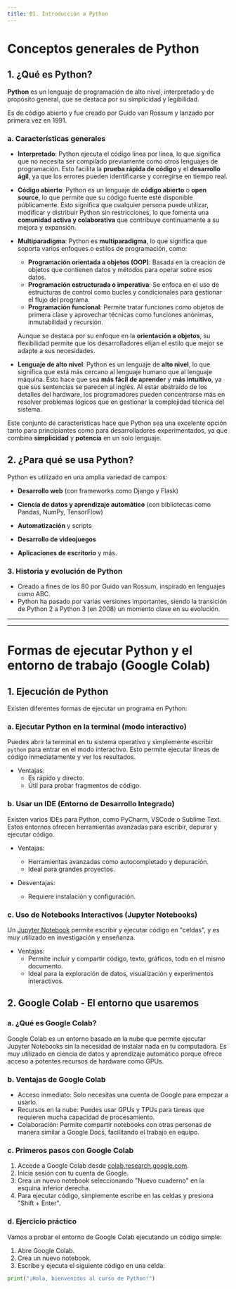 ```yaml
---
title: 01. Introducción a Python
---
```

# Conceptos generales de Python

## 1. ¿Qué es Python?

**Python** es un lenguaje de programación de alto nivel, interpretado y de propósito general, que se destaca por su simplicidad y legibilidad. 

Es de código abierto y fue creado por Guido van Rossum y lanzado por primera vez en 1991.

### a. Características generales

- **Interpretado**: Python ejecuta el código línea por línea, lo que significa que no necesita ser compilado previamente como otros lenguajes de programación. Esto facilita la **prueba rápida de código** y el **desarrollo ágil**, ya que los errores pueden identificarse y corregirse en tiempo real.

- **Código abierto**: Python es un lenguaje de **código abierto** o **open source**, lo que permite que su código fuente esté disponible públicamente. Esto significa que cualquier persona puede utilizar, modificar y distribuir Python sin restricciones, lo que fomenta una **comunidad activa y colaborativa** que contribuye continuamente a su mejora y expansión.

- **Multiparadigma**: Python es **multiparadigma**, lo que significa que soporta varios enfoques o estilos de programación, como:
  - **Programación orientada a objetos (OOP)**: Basada en la creación de objetos que contienen datos y métodos para operar sobre esos datos.
  - **Programación estructurada o imperativa**: Se enfoca en el uso de estructuras de control como bucles y condicionales para gestionar el flujo del programa.
  - **Programación funcional**: Permite tratar funciones como objetos de primera clase y aprovechar técnicas como funciones anónimas, inmutabilidad y recursión.
  
  Aunque se destaca por su enfoque en la **orientación a objetos**, su flexibilidad permite que los desarrolladores elijan el estilo que mejor se adapte a sus necesidades.

- **Lenguaje de alto nivel**: Python es un lenguaje de **alto nivel**, lo que significa que está más cercano al lenguaje humano que al lenguaje máquina. Esto hace que sea **más fácil de aprender** y **más intuitivo**, ya que sus sentencias se parecen al inglés. Al estar abstraído de los detalles del hardware, los programadores pueden concentrarse más en resolver problemas lógicos que en gestionar la complejidad técnica del sistema.

Este conjunto de características hace que Python sea una excelente opción tanto para principiantes como para desarrolladores experimentados, ya que combina **simplicidad** y **potencia** en un solo lenguaje.
	

## 2. ¿Para qué se usa Python?

Python es utilizado en una amplia variedad de campos:

- **Desarrollo web** (con frameworks como Django y Flask)
  
- **Ciencia de datos y aprendizaje automático** (con bibliotecas como Pandas, NumPy, TensorFlow)
  
- **Automatización** y scripts
  
- **Desarrollo de videojuegos**
  
- **Aplicaciones de escritorio** y más.
	

### 3. Historia y evolución de Python
- Creado a fines de los 80 por Guido van Rossum, inspirado en lenguajes como ABC.
- Python ha pasado por varias versiones importantes, siendo la transición de Python 2 a Python 3 (en 2008) un momento clave en su evolución.
	

---
---
# Formas de ejecutar Python y el entorno de trabajo (Google Colab)

## 1. Ejecución de Python

Existen diferentes formas de ejecutar un programa en Python:

### a. Ejecutar Python en la terminal (modo interactivo)

Puedes abrir la terminal en tu sistema operativo y simplemente escribir `python` para entrar en el modo interactivo. Esto permite ejecutar líneas de código inmediatamente y ver los resultados.

- Ventajas: 
  - Es rápido y directo.
  - Útil para probar fragmentos de código.

### b. Usar un IDE (Entorno de Desarrollo Integrado)

Existen varios IDEs para Python, como PyCharm, VSCode o Sublime Text. Estos entornos ofrecen herramientas avanzadas para escribir, depurar y ejecutar código.

- Ventajas: 
  - Herramientas avanzadas como autocompletado y depuración.
  - Ideal para grandes proyectos.

- Desventajas: 
  - Requiere instalación y configuración.
  
### c. Uso de Notebooks Interactivos (Jupyter Notebooks)

Un [Jupyter Notebook](https://jupyter.org/) permite escribir y ejecutar código en "celdas", y es muy utilizado en investigación y enseñanza.

- Ventajas:
  - Permite incluir y compartir código, texto, gráficos, todo en el mismo documento.
  - Ideal para la exploración de datos, visualización y experimentos interactivos.

## 2. Google Colab - El entorno que usaremos

### a. ¿Qué es Google Colab?

Google Colab es un entorno basado en la nube que permite ejecutar Jupyter Notebooks sin la necesidad de instalar nada en tu computadora. Es muy utilizado en ciencia de datos y aprendizaje automático porque ofrece acceso a potentes recursos de hardware como GPUs.

### b. Ventajas de Google Colab

- Acceso inmediato: Solo necesitas una cuenta de Google para empezar a usarlo.
- Recursos en la nube: Puedes usar GPUs y TPUs para tareas que requieren mucha capacidad de procesamiento.
- Colaboración: Permite compartir notebooks con otras personas de manera similar a Google Docs, facilitando el trabajo en equipo.

### c. Primeros pasos con Google Colab

1. Accede a Google Colab desde [colab.research.google.com](https://colab.research.google.com/).
2. Inicia sesión con tu cuenta de Google.
3. Crea un nuevo notebook seleccionando "Nuevo cuaderno" en la esquina inferior derecha.
4. Para ejecutar código, simplemente escribe en las celdas y presiona "Shift + Enter".

### d. Ejercicio práctico

Vamos a probar el entorno de Google Colab ejecutando un código simple:

1. Abre Google Colab.
2. Crea un nuevo notebook.
3. Escribe y ejecuta el siguiente código en una celda:

```python
print("¡Hola, bienvenidos al curso de Python!")
```
	

